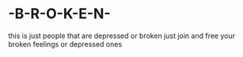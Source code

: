 # -B-R-O-K-E-N-
this is just people that are depressed or broken just join and free your broken feelings or depressed ones
